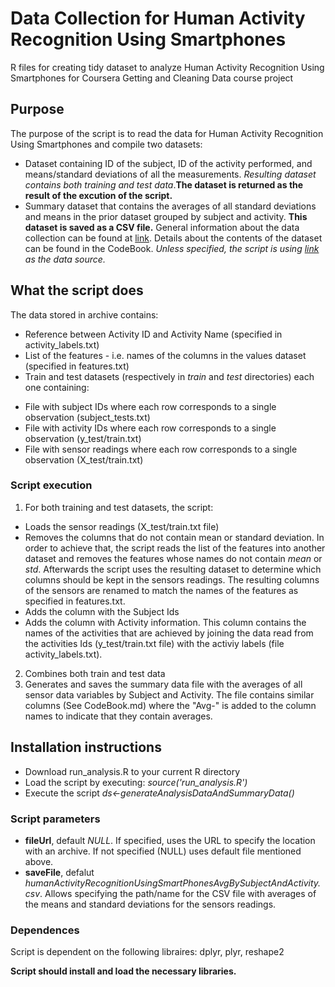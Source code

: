 # Data Collection for Human Activity Recognition Using Smartphones 
R files for creating tidy dataset to analyze Human Activity Recognition Using Smartphones for Coursera Getting and Cleaning Data course project

## Purpose 
The purpose of the script is to read the data for Human Activity Recognition Using Smartphones and compile two datasets:
* Dataset containing ID of the subject, ID of the activity performed, and means/standard deviations of all the measurements. _Resulting dataset contains both training and test data_.__The dataset is returned as the result of the excution of the script.__ 
* Summary dataset that contains the averages of all standard deviations and means in the prior dataset grouped by subject and activity. __This dataset is saved as a CSV file.__
General information about the data collection can be found at [link](http://archive.ics.uci.edu/ml/datasets/Human+Activity+Recognition+Using+Smartphones). 
Details about the contents of the dataset can be found in the CodeBook.
_Unless specified, the script is using [link](https://d396qusza40orc.cloudfront.net/getdata%2Fprojectfiles%2FUCI%20HAR%20Dataset.zip) as the data source._

## What the script does
The data stored in archive contains:
* Reference between Activity ID and Activity Name (specified in activity_labels.txt)
* List of the features - i.e. names of the columns in the values dataset (specified in features.txt)
* Train and test datasets (respectively in _train_ and _test_ directories) each one containing:
- File with subject IDs where each row corresponds to a single observation (subject_tests.txt)
- File with activity IDs where each row corresponds to a single observation (y_test/train.txt)
- File with sensor readings where each row corresponds to a single observation (X_test/train.txt)

### Script execution
1. For both training and test datasets, the script:
* Loads the sensor readings (X_test/train.txt file)
* Removes the columns that do not contain mean or standard deviation. In order to achieve that, the script reads the list of the features into another dataset and removes the features whose names do not contain _mean_ or _std_. Afterwards the script uses the resulting dataset to determine which columns should be kept in the sensors readings. The resulting columns of the sensors are renamed to match the names of the features as specified in features.txt.
* Adds the column with the Subject Ids
* Adds the column with Activity information. This column contains the names of the activities that are achieved by joining the data read from the activities Ids (y_test/train.txt file) with the activiy labels (file activity_labels.txt). 
2. Combines both train and test data
3. Generates and saves the summary data file with the averages of all sensor data variables by Subject and Activity. The file contains similar columns (See CodeBook.md) where the "Avg-" is added to the column names to indicate that they contain averages.

## Installation instructions
* Download run_analysis.R to your current R directory
* Load the script by executing:
_source('run_analysis.R')_
* Execute the script 
_ds<-generateAnalysisDataAndSummaryData()_

### Script parameters
* __fileUrl__, default _NULL_. If specified, uses the URL to specify the location with an archive. If not specified (NULL) uses default file mentioned above.
* __saveFile__, defalut _humanActivityRecognitionUsingSmartPhonesAvgBySubjectAndActivity.csv_. Allows specifying the path/name for the CSV file with averages of the means and standard deviations for the sensors readings.

### Dependences
Script is dependent on the following libraires: dplyr, plyr, reshape2

__Script should install and load the necessary libraries.__
